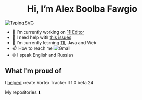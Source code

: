 <h1 align="center">Hi, I’m Alex Boolba Fawgio</h1>

<a href="https://git.io/typing-svg"><img src="https://readme-typing-svg.herokuapp.com?font=Sora&pause=1000&center=true&random=false&width=1000&lines=Beginner+Java,+11l+and+Web+developer" alt="Typing SVG" /></a>

<!---[![Anurag's GitHub stats](https://github-readme-stats.vercel.app/api?username=fawgio)](https://github.com/anuraghazra/github-readme-stats)--->

- 🔭 I’m currently working on [11l Editor](https://github.com/fawgio/fawgio/11l-editor)
- 💬 I need help with [this issues](https://github.com/fawgio/11l-editor/issues?q=is%3Aissue+is%3Aopen+label%3A%22help+wanted%22)
- 🌱 I’m currently learning [11l](http://11l-lang.org/), Java and Web
- 📫 How to reach me [![Gmail](https://img.shields.io/badge/gmail-asbulba09%40gmail.com-blue)](mailto:asbulba09@gamil.com)
- 🌐 I speak English and Russian

## What I'm proud of

I [helped](http://bulba.untergrund.net/news_e.htm) create Vortex Tracker II 1.0 beta 24

My repositories ⬇

<!---
fawgio/fawgio is a ✨ special ✨ repository because its `README.md` (this file) appears on your GitHub profile.
You can click the Preview link to take a look at your changes.
--->
